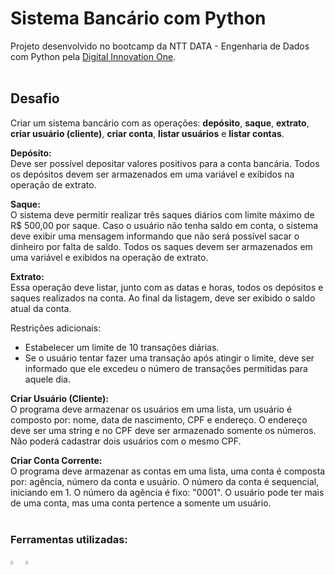 # Sistema Bancário com Python

Projeto desenvolvido no bootcamp da NTT DATA - Engenharia de Dados com Python pela [Digital Innovation One](https://www.dio.me/).<br><br>

## Desafio
Criar um sistema bancário com as operações: **depósito**, **saque**, **extrato**, **criar usuário (cliente)**, **criar conta**, **listar usuários** e **listar contas**.

**Depósito:**  
Deve ser possível depositar valores positivos para a conta bancária. Todos os depósitos devem ser armazenados em uma variável e exibidos na operação de extrato.

**Saque:**  
O sistema deve permitir realizar três saques diários com limite máximo de R$ 500,00 por saque. Caso o usuário não tenha saldo em conta, o sistema deve exibir uma mensagem informando que não será possível sacar o dinheiro por falta de saldo. Todos os saques devem ser armazenados em uma variável e exibidos na operação de extrato.

**Extrato:**  
Essa operação deve listar, junto com as datas e horas, todos os depósitos e saques realizados na conta. Ao final da listagem, deve ser exibido o saldo atual da conta.

Restrições adicionais:
- Estabelecer um limite de 10 transações diárias.
- Se o usuário tentar fazer uma transação após atingir o limite, deve ser informado que ele excedeu o número de transações permitidas para aquele dia.

**Criar Usuário (Cliente):**  
O programa deve armazenar os usuários em uma lista, um usuário é composto por: nome, data de nascimento, CPF e endereço. O endereço deve ser uma string e no CPF deve ser armazenado somente os números. Não poderá cadastrar dois usuários com o mesmo CPF.

**Criar Conta Corrente:**  
O programa deve armazenar as contas em uma lista, uma conta é composta por: agência, número da conta e usuário. O número da conta é sequencial, iniciando em 1. O número da agência é fixo: "0001". O usuário pode ter mais de uma conta, mas uma conta pertence a somente um usuário.<br><br>


### Ferramentas utilizadas:
<img src="https://user-images.githubusercontent.com/25181517/183423507-c056a6f9-1ba8-4312-a350-19bcbc5a8697.png" width="4%">  <img src="https://user-images.githubusercontent.com/25181517/192108891-d86b6220-e232-423a-bf5f-90903e6887c3.png" width="4%">
